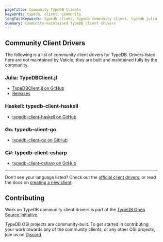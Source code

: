 ```yaml
---
pageTitle: Community TypeDB Clients
keywords: typedb, client, community
longTailKeywords: typedb client, typedb community client, typedb julia client, typedb haskell client
Summary: Community-maintained TypeDB client drivers
---
```


## Community Client Drivers

The following is a list of community client drivers for TypeDB. Drivers listed here are not maintained by Vaticle;
they are built and maintained fully by the community.

### Julia: TypeDBClient.jl

- [TypeDBClient.jl on GitHub](https://github.com/Humans-of-Julia/TypeDBClient.jl)
- [Releases](https://github.com/Humans-of-Julia/TypeDBClient.jl/releases)

### Haskell: typedb-client-haskell

- [typedb-client-haskell on GitHub](https://github.com/typedb-osi/typedb-client-haskell)

### Go: typedb-client-go

- [typedb-client-go on GitHub](https://github.com/taliesins/typedb-client-go)

### C#: typedb-client-csharp

- [typedb-client-csharp on GitHub](https://github.com/typedb-osi/typedb-client-csharp)

---

Don't see your language listed? Check out the [official client drivers](./00-overview.md), or read the docs on [creating a new client](./05-new-client.md).

## Contributing

Work on TypeDB community client drivers is part of the [TypeDB Open Source Initiative](https://typedb.org).

TypeDB OSI projects are community-built. To get started in contributing your work
towards any of the community clients, or any other OSI projects, join us on [Discord](https://vaticle.com/discord).
